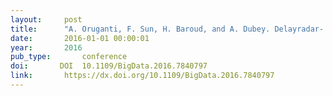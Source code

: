 ```yaml
---
layout:     post
title:      "A. Oruganti, F. Sun, H. Baroud, and A. Dubey. Delayradar- a multivariate predictive model for transit systems. In 2016 IEEE International Conference on Big Data (Big Data), 1799–1806. dec 2016."
date:       2016-01-01 00:00:01
year:       2016
pub_type:       conference
doi:       DOI  10.1109/BigData.2016.7840797
link:       https://dx.doi.org/10.1109/BigData.2016.7840797
---
```

